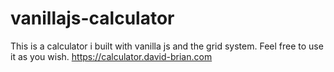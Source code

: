 # vanillajs-calculator
This is a calculator i built with vanilla js and the grid system. Feel free to use it as you wish.
https://calculator.david-brian.com

